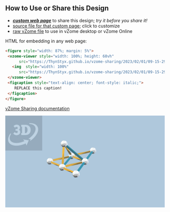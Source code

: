 
## How to Use or Share this Design

 - [***custom web page***][post] to share this design; *try it before you share it!*
 - [source file for that custom page][source]; click to customize
 - [raw vZome file][raw] to use in vZome desktop or vZome Online
 
 HTML for embedding in any web page:
 ```html
<figure style="width: 87%; margin: 5%">
  <vzome-viewer style="width: 100%; height: 60vh"
       src="https://ThynStyx.github.io/vzome-sharing/2023/02/01/09-15-29-Tetra56-and-net/Tetra56-and-net.vZome" >
    <img  style="width: 100%"
       src="https://ThynStyx.github.io/vzome-sharing/2023/02/01/09-15-29-Tetra56-and-net/Tetra56-and-net.png" >
  </vzome-viewer>
  <figcaption style="text-align: center; font-style: italic;">
     REPLACE this caption!
  </figcaption>
</figure>
 ```

[vZome Sharing documentation](https://vzome.github.io/vzome/sharing.html#how-it-works)

![Image](<Tetra56-and-net.png>)


[post]: <https://ThynStyx.github.io/vzome-sharing/2023/02/01/Tetra56-and-net-09-15-29.html>
[source]: <https://github.com/ThynStyx/vzome-sharing/edit/main/_posts/2023-02-01-Tetra56-and-net-09-15-29.md>
[raw]: <https://raw.githubusercontent.com/ThynStyx/vzome-sharing/main/2023/02/01/09-15-29-Tetra56-and-net/Tetra56-and-net.vZome>